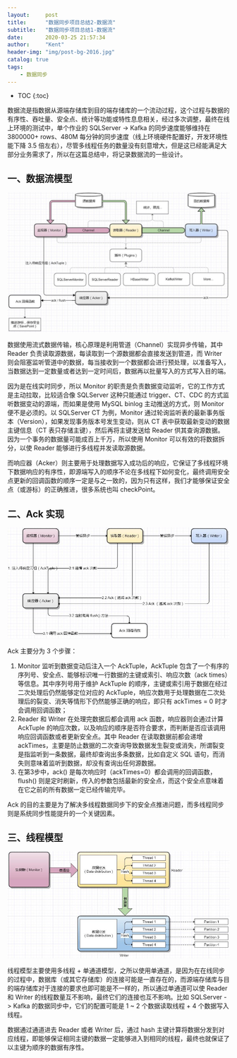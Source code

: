 ```yaml
---
layout:     post
title:      "数据同步项目总结2-数据流"
subtitle:   "数据同步项目总结1-数据流"
date:       2020-03-25 21:57:34
author:     "Kent"
header-img: "img/post-bg-2016.jpg"
catalog: true
tags:
    - 数据同步
---
```


* TOC
{:toc}

数据流是指数据从源端存储库到目的端存储库的一个流动过程，这个过程与数据的有序性、吞吐量、安全点、统计等功能或特性息息相关，经过多次调整，最终在线上环境的测试中，单个作业的 SQLServer -> Kafka 的同步速度能够维持在 3800000+ rows、480M 每分钟的同步速度（线上环境硬件配置好，开发环境性能下降 3.5 倍左右），尽管多线程任务的数量没有刻意增大，但是这已经能满足大部分业务需求了，所以在这篇总结中，将记录数据流的一些设计。

## 一、数据流模型

![data-stream](/img/2020-03-25-Data-Sync-2/data-stream.jpg)

数据使用流式数据传输，核心原理是利用管道（Channel）实现异步传输，其中 Reader 负责读取源数据，每读取到一个源数据都会直接发送到管道，而 Writer 则会阻塞监听管道中的数据，每当接收到一个数据都会进行预处理，以准备写入，当数据达到一定数量或者达到一定时间后，数据再以批量写入的方式写入目的端。

因为是在线实时同步，所以 Monitor 的职责是负责数据变动监听，它的工作方式是主动拉取，比较适合像 SQLServer 这种只能通过 trigger、CT、CDC 的方式监听数据变动的源端，而如果是使用 MySQL binlog 主动推送的方式，则 Monitor 便不是必须的。以 SQLServer CT 为例，Monitor 通过轮询监听表的最新事务版本（Version），如果发现事务版本号发生变动，则从 CT 表中获取最新变动的数据主键信息（CT 表只存储主键），然后再将主键发送给 Reader 供其查询源数据。因为一个事务的数据量可能成百上千万，所以使用 Monitor 可以有效的将数据拆分，以使 Reader 能够进行多线程并发读取源数据。

而响应器（Acker）则主要用于处理数据写入成功后的响应，它保证了多线程环境下数据响应的有序性，即源端写入的顺序不论在多线程下如何变化，最终调用安全点更新的回调函数的顺序一定是与之一致的，因为只有这样，我们才能够保证安全点（或游标）的正确推进，很多系统也叫 checkPoint。

## 二、Ack 实现

![acker](/img/2020-03-25-Data-Sync-2/acker.jpg)

Ack 主要分为 3 个步骤：

1. Monitor 监听到数据变动后注入一个 AckTuple，AckTuple 包含了一个有序的序列号、安全点、能够标识唯一行数据的主键或索引、响应次数（ack times）等信息。其中序列号用于维护 AckTuple 的顺序，主键或索引用于数据在经过二次处理后仍然能够定位对应的 AckTuple，响应次数用于处理数据在二次处理后的裂变、消失等情形下仍然能够正确的响应，即只有 ackTimes = 0 时才会调用回调函数；
2. Reader 和 Writer 在处理完数据后都会调用 ack 函数，响应器则会通过计算 AckTuple 的响应次数，以及响应的顺序是否符合要求，而判断是否应该调用响应回调函数或者更新安全点。其中 Reader 在读取数据前都会递增 ackTimes，主要是防止数据的二次查询导致数据发生裂变或消失，所谓裂变是指监听到一条数据，最终却查询出多条数据，比如自定义 SQL 语句，而消失则意味着监听到数据，却没有查询出任何源数据。
3. 在第3步中，ack() 是每次响应时（ackTimes=0）都会调用的回调函数，flush() 则是定时刷新，传入的参数包括最新的安全点，而这个安全点意味着在它之前的所有数据一定已经传输完毕。

Ack 的目的主要是为了解决多线程数据同步下的安全点推进问题，而多线程同步则是系统同步性能提升的一个关键因素。

## 三、线程模型

![thread](/img/2020-03-25-Data-Sync-2/thread.jpg)

线程模型主要使用多线程 + 单通道模型，之所以使用单通道，是因为在在线同步的过程中，数据库（或其它存储库）的连接可能是一直存在的，而源端存储库与目的端存储库对于连接的要求也即可能是不一样的，所以通过单通道可以使 Reader 和 Writer 的线程数量互不影响，最终它们的连接也互不影响。比如 SQLServer -> Kafka 的数据同步中，它们的配置可能是 1 ~ 2 个数据读取线程 + 4 个数据写入线程。

数据通过通道进去 Reader 或者 Writer 后，通过 hash 主键计算将数据分发到对应线程，即能够保证相同主键的数据一定能够进入到相同的线程，最终也就保证了以主键为顺序的数据有序性。
